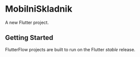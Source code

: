 # MobilniSkladnik

A new Flutter project.

## Getting Started

FlutterFlow projects are built to run on the Flutter _stable_ release.
